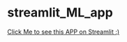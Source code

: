 # streamlit_ML_app

[Click Me to see this APP on Streamlit :) ](https://ummehabiba999-streamlit-ml-app-5-ml-models-3y2hw2.streamlitapp.com/)
